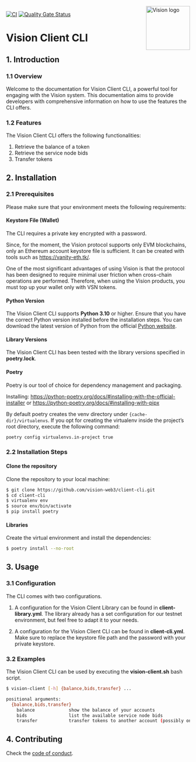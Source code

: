 <img src="https://raw.githubusercontent.com/vision-web3/client-cli/img/vision-logo.png" alt="Vision logo" align="right" width="120" />

[![CI](https://github.com/vision-web3/client-cli/actions/workflows/ci.yaml/badge.svg?branch=main)](https://github.com/vision-web3/client-cli/actions/workflows/ci.yaml) 
[![Quality Gate Status](https://sonarcloud.io/api/project_badges/measure?project=vision-web3_client-cli&metric=alert_status)](https://sonarcloud.io/summary/new_code?id=vision-web3_client-cli)

# Vision Client CLI

## 1. Introduction

### 1.1 Overview

Welcome to the documentation for Vision Client CLI, a powerful tool for engaging with the Vision system. This documentation aims to provide developers with comprehensive information on how to use the features the CLI offers.

### 1.2 Features

The Vision Client CLI offers the following functionalities:

1. Retrieve the balance of a token
2. Retrieve the service node bids
3. Transfer tokens


## 2. Installation

### 2.1  Prerequisites

Please make sure that your environment meets the following requirements:

#### Keystore File (Wallet)

The CLI requires a private key encrypted with a password.

Since, for the moment, the Vision protocol supports only EVM blockchains, only an Ethereum account keystore file is sufficient. It can be created with tools such as https://vanity-eth.tk/.

One of the most significant advantages of using Vision is that the protocol has been designed to require minimal user friction when cross-chain operations are performed. Therefore, when using the Vision products, you must top up your wallet only with VSN tokens.

#### Python Version

The Vision Client CLI supports **Python 3.10** or higher. Ensure that you have the correct Python version installed before the installation steps. You can download the latest version of Python from the official [Python website](https://www.python.org/downloads/).

#### Library Versions

The Vision Client CLI has been tested with the library versions specified in **poetry.lock**.

#### Poetry

Poetry is our tool of choice for dependency management and packaging.

Installing: 
https://python-poetry.org/docs/#installing-with-the-official-installer
or
https://python-poetry.org/docs/#installing-with-pipx

By default poetry creates the venv directory under ```{cache-dir}/virtualenvs```. If you opt for creating the virtualenv inside the project’s root directory, execute the following command:

```bash
poetry config virtualenvs.in-project true
```

### 2.2  Installation Steps

#### Clone the repository

Clone the repository to your local machine:

```bash
$ git clone https://github.com/vision-web3/client-cli.git
$ cd client-cli
$ virtualenv env
$ source env/bin/activate
$ pip install poetry
```

#### Libraries

Create the virtual environment and install the dependencies:

```bash
$ poetry install --no-root
```

## 3. Usage

### 3.1 Configuration

The CLI comes with two configurations.

1. A configuration for the Vision Client Library can be found in **client-library.yml**.
The library already has a set configuration for our testnet environment, but feel free to adapt it to your needs.

2. A configuration for the Vision Client CLI can be found in **client-cli.yml**. Make sure to replace the keystore file path and the password with your private keystore.

### 3.2 Examples

The Vision Client CLI can be used by executing the **vision-client.sh** bash script.

```bash
$ vision-client [-h] {balance,bids,transfer} ...

positional arguments:
  {balance,bids,transfer}
    balance             show the balance of your accounts
    bids                list the available service node bids
    transfer            transfer tokens to another account (possibly on another blockchain)
```

## 4. Contributing

Check the [code of conduct](CODE_OF_CONDUCT.md).
